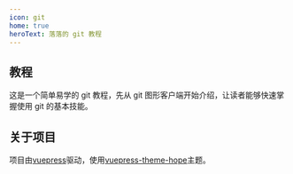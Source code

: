 ```yaml
---
icon: git
home: true
heroText: 落落的 git 教程
---
```


## 教程

这是一个简单易学的 git 教程，先从 git 图形客户端开始介绍，让读者能够快速掌握使用 git 的基本技能。

## 关于项目

项目由[vuepress](https://v2.vuepress.vuejs.org/zh/)驱动，使用[vuepress-theme-hope](https://vuepress-theme-hope.github.io/v2/zh/)主题。
